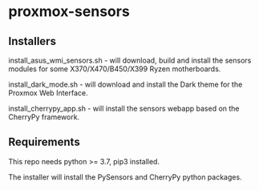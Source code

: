 # proxmox-sensors

## Installers

install_asus_wmi_sensors.sh - will download, build and install the sensors modules for some X370/X470/B450/X399 Ryzen motherboards.

install_dark_mode.sh - will download and install the Dark theme for the Proxmox Web Interface.

install_cherrypy_app.sh - will install the sensors webapp based on the CherryPy framework.

## Requirements

This repo needs python >= 3.7, pip3 installed.

The installer will install the PySensors and CherryPy python packages.
